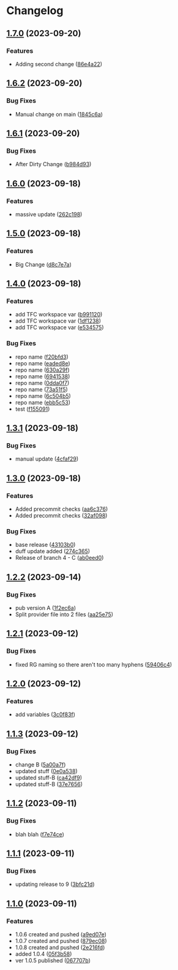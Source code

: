 # Changelog

## [1.7.0](https://github.com/AlexcFrench/ReleaseTest/compare/v1.6.2...v1.7.0) (2023-09-20)


### Features

* Adding second change ([86e4a22](https://github.com/AlexcFrench/ReleaseTest/commit/86e4a22cd76565c6816c8b326c7fd1ef9c4757db))

## [1.6.2](https://github.com/AlexcFrench/ReleaseTest/compare/v1.6.1...v1.6.2) (2023-09-20)


### Bug Fixes

* Manual change on main ([1845c6a](https://github.com/AlexcFrench/ReleaseTest/commit/1845c6a457e6f6c922f9e95df31fbc5f1cc7ad09))

## [1.6.1](https://github.com/AlexcFrench/ReleaseTest/compare/v1.6.0...v1.6.1) (2023-09-20)


### Bug Fixes

* After Dirty Change ([b984d93](https://github.com/AlexcFrench/ReleaseTest/commit/b984d933f22a91fcaff89fa3e60f993923d50fa2))

## [1.6.0](https://github.com/AlexcFrench/ReleaseTest/compare/v1.5.0...v1.6.0) (2023-09-18)


### Features

* massive update ([262c198](https://github.com/AlexcFrench/ReleaseTest/commit/262c1988855c23327f662391bea4a44eec1ab29f))

## [1.5.0](https://github.com/AlexcFrench/ReleaseTest/compare/v1.4.0...v1.5.0) (2023-09-18)


### Features

* Big Change ([d8c7e7a](https://github.com/AlexcFrench/ReleaseTest/commit/d8c7e7a5a4e295e39575de5e32148dc5210f3783))

## [1.4.0](https://github.com/AlexcFrench/ReleaseTest/compare/v1.3.1...v1.4.0) (2023-09-18)


### Features

* add TFC workspace var ([b991120](https://github.com/AlexcFrench/ReleaseTest/commit/b991120bcb0e60c67c620d7bd86d5cda8b0c98d0))
* add TFC workspace var ([1df1238](https://github.com/AlexcFrench/ReleaseTest/commit/1df1238f18903ebe6a324465099fea3628cb7109))
* add TFC workspace var ([e534575](https://github.com/AlexcFrench/ReleaseTest/commit/e534575146eb56a0526b87dd1482ae1f2aa999a0))


### Bug Fixes

* repo name ([f20bfd3](https://github.com/AlexcFrench/ReleaseTest/commit/f20bfd3ca5c6870a75a16c95cc3e8322593cd4d4))
* repo name ([eaded8e](https://github.com/AlexcFrench/ReleaseTest/commit/eaded8e21a48480c9c94f3ee5be9cdd35bf0a03c))
* repo name ([630a29f](https://github.com/AlexcFrench/ReleaseTest/commit/630a29fe62795294ff854b4cfbfe11a068b4ae81))
* repo name ([6941538](https://github.com/AlexcFrench/ReleaseTest/commit/694153807b5d3a3aca65fa9b3ff487cdd75f9fe0))
* repo name ([0dda0f7](https://github.com/AlexcFrench/ReleaseTest/commit/0dda0f7f9a06d5195938954f1626b105191d5ba0))
* repo name ([73a51f5](https://github.com/AlexcFrench/ReleaseTest/commit/73a51f5e1b99ecf1101c8f5a83b94183c9d0e75e))
* repo name ([6c504b5](https://github.com/AlexcFrench/ReleaseTest/commit/6c504b5584866cd2c07422db071ca939efdbd771))
* repo name ([ebb5c53](https://github.com/AlexcFrench/ReleaseTest/commit/ebb5c53675814dda1a58df1317158d8cfe28e61e))
* test ([f155091](https://github.com/AlexcFrench/ReleaseTest/commit/f1550919c9419e7046ea4a54518fd8c6e735f42b))

## [1.3.1](https://github.com/AlexcFrench/ReleaseTest/compare/v1.3.0...v1.3.1) (2023-09-18)


### Bug Fixes

* manual update ([4cfaf29](https://github.com/AlexcFrench/ReleaseTest/commit/4cfaf2964fa32b4c16ae1a8c83d19058b4b7efc1))

## [1.3.0](https://github.com/AlexcFrench/ReleaseTest/compare/v1.2.2...v1.3.0) (2023-09-18)


### Features

* Added precommit checks ([aa6c376](https://github.com/AlexcFrench/ReleaseTest/commit/aa6c37633f07aac1329ccd1562f3d6b67fbbc5c8))
* Added precommit checks ([32af098](https://github.com/AlexcFrench/ReleaseTest/commit/32af09893b4822a28a1820581893ba1ebc767b55))


### Bug Fixes

* base release ([43103b0](https://github.com/AlexcFrench/ReleaseTest/commit/43103b021da685898144a1f8ce56ffd53fb51c73))
* duff update added ([274c365](https://github.com/AlexcFrench/ReleaseTest/commit/274c3659745eb9ac213c33a0ec057fd7b0906f21))
* Release of branch 4 - C ([ab0eed0](https://github.com/AlexcFrench/ReleaseTest/commit/ab0eed0dd1a796fc4c369d01efc2a2e2500a097c))

## [1.2.2](https://github.com/AlexcFrench/ReleaseTest/compare/v1.2.1...v1.2.2) (2023-09-14)


### Bug Fixes

* pub version A ([1f2ec6a](https://github.com/AlexcFrench/ReleaseTest/commit/1f2ec6a0245038659f730f526ba867b5d298b0d7))
* Split provider file into 2 files ([aa25e75](https://github.com/AlexcFrench/ReleaseTest/commit/aa25e75684fb18cac38e8a8e344dbbbddc3e680a))

## [1.2.1](https://github.com/AlexcFrench/ReleaseTest/compare/v1.2.0...v1.2.1) (2023-09-12)


### Bug Fixes

* fixed RG naming so there aren't too many hyphens ([59406c4](https://github.com/AlexcFrench/ReleaseTest/commit/59406c4d7fea4d492d70411043ede18c7e9ca4ec))

## [1.2.0](https://github.com/AlexcFrench/ReleaseTest/compare/v1.1.3...v1.2.0) (2023-09-12)


### Features

* add variables ([3c0f83f](https://github.com/AlexcFrench/ReleaseTest/commit/3c0f83f4dae310a3d82d979a56312d07e02a1c5b))

## [1.1.3](https://github.com/AlexcFrench/ReleaseTest/compare/v1.1.2...v1.1.3) (2023-09-12)


### Bug Fixes

* change B ([5a00a7f](https://github.com/AlexcFrench/ReleaseTest/commit/5a00a7f32126051c4a5c4f2f441bc0ffc892f255))
* updated stuff ([0e0a538](https://github.com/AlexcFrench/ReleaseTest/commit/0e0a538c842e797e580575d7083626270c571c17))
* updated stuff-B ([ca42df9](https://github.com/AlexcFrench/ReleaseTest/commit/ca42df91c418d7e04032994be03b86a9905fe35b))
* updated stuff-B ([37e7656](https://github.com/AlexcFrench/ReleaseTest/commit/37e76562444bab3c67f32281b292474695b4c001))

## [1.1.2](https://github.com/AlexcFrench/ReleaseTest/compare/v1.1.1...v1.1.2) (2023-09-11)


### Bug Fixes

* blah blah ([f7e74ce](https://github.com/AlexcFrench/ReleaseTest/commit/f7e74ce7a0fdfe6629b0cf8ebbdf5c1080e398e5))

## [1.1.1](https://github.com/AlexcFrench/ReleaseTest/compare/v1.1.0...v1.1.1) (2023-09-11)


### Bug Fixes

* updating release to 9 ([3bfc21d](https://github.com/AlexcFrench/ReleaseTest/commit/3bfc21db250526e060155aaaec39f938928d2a1b))

## [1.1.0](https://github.com/AlexcFrench/ReleaseTest/compare/1.0.3...v1.1.0) (2023-09-11)


### Features

* 1.0.6 created and pushed ([a9ed07e](https://github.com/AlexcFrench/ReleaseTest/commit/a9ed07ea6e9a094290491528f40bb9e5c1baca82))
* 1.0.7 created and pushed ([879ec08](https://github.com/AlexcFrench/ReleaseTest/commit/879ec08b76037d51815d12dc65955d7905c9a297))
* 1.0.8 created and pushed ([2e216fd](https://github.com/AlexcFrench/ReleaseTest/commit/2e216fd2a0756dbb6c5518f0686e7d1b1e5c10a2))
* added 1.0.4 ([05f3b58](https://github.com/AlexcFrench/ReleaseTest/commit/05f3b582e5ff3bba85e9190e705bf56f7a7c3b73))
* ver 1.0.5 published ([067707b](https://github.com/AlexcFrench/ReleaseTest/commit/067707bb9af52ed7614e72509c8a55b61389fb65))
